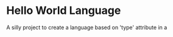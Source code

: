 # Hello World Language
A silly project to create a language based on 'type' attribute in a <script> tag.

## Notes

To Install:

Nothing just open hello.html.
